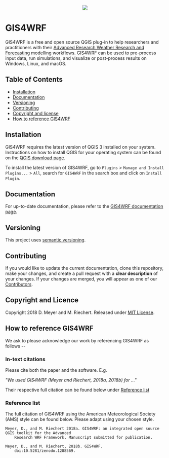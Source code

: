 <p align="center"><img src="https://github.com/GIS4WRF/gis4wrf-docs/blob/master/images/gis4wrf.png"></p>

# GIS4WRF
GIS4WRF is a free and open source QGIS plug-in to help researchers and practitioners with their [Advanced Research Weather Research and Forecasting](https://www.mmm.ucar.edu/weather-research-and-forecasting-model) modelling workflows. GIS4WRF can be used to pre-process input data, run simulations, and visualize or post-process results on Windows, Linux, and macOS.

## Table of Contents
- [Installation](#installation)
- [Documentation](#documentation)
- [Versioning](#versioning)
- [Contributing](#contributing)
- [Copyright and license](#copyright-and-licence)
- [How to reference GIS4WRF](#how-to-reference-gis4wrf)

## Installation
GIS4WRF requires the latest version of QGIS 3 installed on your system. Instructions on how to install QGIS for your operating system can be found on the [QGIS download page](https://qgis.org/en/site/forusers/download.html). 

To install the latest version of GIS4WRF, go to `Plugins` > `Manage and Install Plugins...` > `All`, search for `GIS4WRF` in the search box and click on `Install Plugin`.

## Documentation
For up-to-date documentation, please refer to the [GIS4WRF documentation page](https://github.com/GIS4WRF/gis4wrf-docs).

## Versioning

This project uses [semantic versioning](https://semver.org/).

## Contributing
If you would like to update the current documentation, clone this repository, make your changes, and create a pull request with a **clear description** of your changes. If your changes are merged, you will appear as one of our [Contributors](https://github.com/GIS4WRF/gis4wrf/graphs/contributors).

## Copyright and Licence
Copyright 2018 D. Meyer and M. Riechert.
Released under [MIT License](LICENSE.txt).

## How to reference GIS4WRF 
We ask to please acknowledge our work by referencing GIS4WRF as follows --


### In-text citations 

Please cite both the paper and the software. E.g.

*"We used GIS4WRF (Meyer and Riechert, 2018a, 2018b) for ..."*

Their respective full citation can be found below under [Reference list](#reference-list) 

### Reference list

The full citation of GIS4WRF using the American Meteorological Society (AMS) style can be found below. Please adapt using your chosen style.

```
Meyer, D., and M. Riechert 2018a. GIS4WRF: an integrated open source QGIS toolkit for the Advanced 
    Research WRF Framework. Manuscript submitted for publication.

Meyer, D., and M. Riechert, 2018b. GIS4WRF. 
    doi:10.5281/zenodo.1288569.
```